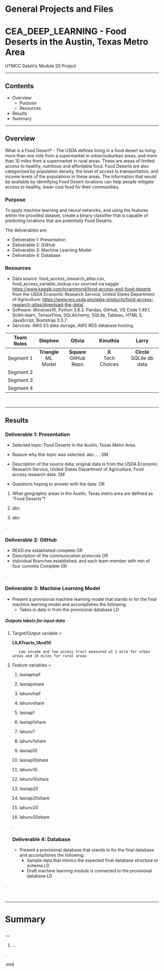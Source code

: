 # General Projects and Files



# CEA_DEEP_LEARNING - Food Deserts in the Austin, Texas Metro Area 
UTMCC DataViz Module 20 Project 

---

## Contents 
  * Overview
    - Purpose
    - Resources
  * Results
  * Summary
 

---  

## Overview 
  
  What is a Food Desert? - The USDA defines living in a food desert as living more than one mile from a supermarket in urban/suburban areas, and more than 10 miles from a supermarket in rural areas. These are areas of limited access to healthy, nutritious and affordable food. Food Deserts are also categorized by population density, the level of access to transportation, and income levels of the populations in these areas. The information that would be available by identifying Food Desert locations can help people mitigate access to healthy, lower cost food for their communities. 
   

   ### Purpose
   To apply machine learning and neural networks, and using the features within the provided dataset, create a binary classifier that is capable of predicting locations that are potentially Food Deserts.  
   
   
   The deliverables are: 
   - Deliverable 1: Presentation
   - Deliverable 2: GitHub
   - Deliverable 3: Machine Learning Model
   - Deliverable 4: Database
  
   
  
   ### Resources
  * Data source: food_access_research_atlas.csv, food_access_variable_lookup.csv  sourced via kaggle https://www.kaggle.com/tcrammond/food-access-and-food-deserts from the USDA Economic Research Service, United States Department of Agriculture: https://www.ers.usda.gov/data-products/food-access-research-atlas/download-the-data/ 
  * Software: Windows10, Python 3.8.3, Pandas, GitHub, VS Code 1.49.1, Scikit-learn, TensorFlow, SQLAlchemy, SQLite, Tableau, HTML 5, JavaScript, Bootstrap 3.3.7 
  * Services: AWS S3 data storage, AWS RDS database hosting.
  
  
| Team Roles | Stephen | Olivia	| Kinuthia | Larry |
| :---: | :---: | :---: | :---: | :---: |
| Segment 1 | **Triangle**<br>ML Model | **Square**<br>GitHub Repo | **X**<br>Tech Choices | **Circle**<br>SQLite db data |
| Segment 2 |  |  |  |  |
| Segment 3 |  |  |  |  |
| Segment 4 |  |  |  |  |

  
<br>

--- 

## Results


   ### Deliverable 1: Presentation
   
   * Selected topic:  Food Deserts in the Austin, Texas Metro Area.
  
   * Reason why this topic was selected: abc... . SM 
  
   * Description of the source data: original data is from the USDA Economic Research Service, United States Department of Agriculture, Food access research data. SM
  
   * Questions hoping to answer with the data:  OR
   
   1. What geographic areas in the Austin, Texas metro area are defined as "Food Deserts"? 
   
   2. abc  
    
   3. abc  

  
   .
  
   
   ### Deliverable 2: GitHub  
   
   * READ.me established  complete OR
   * Description of the communication protocols   OR
   * Individual Branches established, and each team member with min of four commits   Complete OR
   
   
   
   . 
   
   
   ### Deliverable 3: Machine Learning Model
   
   * Present a provisional machine learning model that stands in for the final machine learning model and accomplishes the following:
      - Takes in data in from the provisional database   LD

##### Outputs labels for input data

1. Target/Output variable = 

    **LILATracts_1And10**

          Low income and low access tract measured at 1 mile for urban areas and 10 miles for rural areas	
                          
2. Feature variables =
    1. lasnaphalf
          
    2. lasnapshare
    3. lahunvhalf
    4. lahunvshare
    5. lasnap1
    6. lasnap1share
    7. lahunv1
    8. lahunv1share
    9. lasnap10
    10. lasnap10share
    11. lahunv10
    12. lahunv10share
    13. lasnap20
    14. lasnap20share
    15. lahunv20
    16. lahunv20share

   
   .
   
   
   ### Deliverable 4: Database
   
   * Present a provisional database that stands in for the final database and accomplishes the following:
      - Sample data that mimics the expected final database structure or schema   LD
      - Draft machine learning module is connected to the provisional database    LD
   


.

<br>

---

# Summary

### ... 
  1. ...




.

.end











